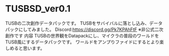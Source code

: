 # TUSBSD_ver0.1
TUSBの二次創作データパックです。
TUSBをサバイバルに落とし込み、データパックにしてみました。
Discord:https://discord.gg/Pk7KPAhFtF
※非公式二次創作です
内容
TUSBの世界観をDatapackにし、マイクラの普段のワールドをTUSB風にするデータパックです。
ワールドをアンプりファイドにするとより楽しめると思います。
